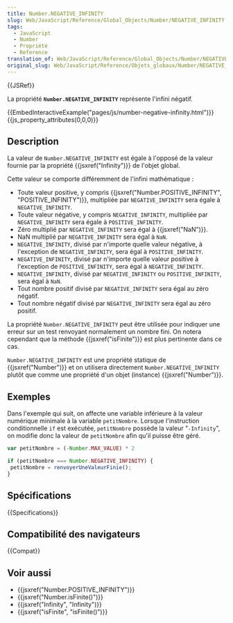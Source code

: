 ```yaml
---
title: Number.NEGATIVE_INFINITY
slug: Web/JavaScript/Reference/Global_Objects/Number/NEGATIVE_INFINITY
tags:
  - JavaScript
  - Number
  - Propriété
  - Reference
translation_of: Web/JavaScript/Reference/Global_Objects/Number/NEGATIVE_INFINITY
original_slug: Web/JavaScript/Reference/Objets_globaux/Number/NEGATIVE_INFINITY
---
```


{{JSRef}}

La propriété **`Number.NEGATIVE_INFINITY`** représente l'infini négatif.

{{EmbedInteractiveExample("pages/js/number-negative-infinity.html")}}{{js_property_attributes(0,0,0)}}

## Description

La valeur de `Number.NEGATIVE_INFINITY` est égale à l'opposé de la valeur fournie par la propriété {{jsxref("Infinity")}} de l'objet global.

Cette valeur se comporte différemment de l'infini mathématique :

- Toute valeur positive, y compris {{jsxref("Number.POSITIVE_INFINITY", "POSITIVE_INFINITY")}}, multipliée par `NEGATIVE_INFINITY` sera égale à `NEGATIVE_INFINITY`.
- Toute valeur négative, y compris `NEGATIVE_INFINITY`, multipliée par `NEGATIVE_INFINITY` sera égale à `POSITIVE_INFINITY`.
- Zéro multiplié par `NEGATIVE_INFINITY` sera égal à {{jsxref("NaN")}}.
- NaN multiplié par `NEGATIVE_INFINITY` sera égal à `NaN`.
- `NEGATIVE_INFINITY`, divisé par n'importe quelle valeur négative, à l'exception de  `NEGATIVE_INFINITY`, sera égal à `POSITIVE_INFINITY`.
- `NEGATIVE_INFINITY`, divisé par n'importe quelle valeur positive à l'exception de  `POSITIVE_INFINITY`, sera égal à `NEGATIVE_INFINITY`.
- `NEGATIVE_INFINITY`, divisé par `NEGATIVE_INFINITY` ou `POSITIVE_INFINITY`, sera égal à `NaN`.
- Tout nombre positif divisé par `NEGATIVE_INFINITY` sera égal au zéro négatif.
- Tout nombre négatif divisé par `NEGATIVE_INFINITY` sera égal au zéro positif.

La propriété `Number.NEGATIVE_INFINITY` peut être utilisée pour indiquer une erreur sur un test renvoyant normalement un nombre fini. On notera cependant que la méthode {{jsxref("isFinite")}} est plus pertinente dans ce cas.

`Number.NEGATIVE_INFINITY` est une propriété statique de {{jsxref("Number")}} et on utilisera directement `Number.NEGATIVE_INFINITY` plutôt que comme une propriété d'un objet (instance) {{jsxref("Number")}}.

## Exemples

Dans l'exemple qui suit, on affecte une variable inférieure à la valeur numérique minimale à la variable `petitNombre`. Lorsque l'instruction conditionnelle `if` est exécutée, `petitNombre` possède la valeur "`-Infinity`", on modifie donc la valeur de `petitNombre` afin qu'il puisse être géré.

```js
var petitNombre = (-Number.MAX_VALUE) * 2

if (petitNombre === Number.NEGATIVE_INFINITY) {
 petitNombre = renvoyerUneValeurFinie();
}
```

## Spécifications

{{Specifications}}

## Compatibilité des navigateurs

{{Compat}}

## Voir aussi

- {{jsxref("Number.POSITIVE_INFINITY")}}
- {{jsxref("Number.isFinite()")}}
- {{jsxref("Infinity", "Infinity")}}
- {{jsxref("isFinite", "isFinite()")}}
